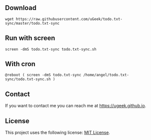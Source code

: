 
## Download
```
wget https://raw.githubusercontent.com/uGeek/todo.txt-sync/master/todo.txt-sync
```

## Run with screen
```
screen -dmS todo.txt-sync todo.txt-sync.sh
```

## With cron

```
@reboot ( screen -dmS todo.txt-sync /home/angel/todo.txt-sync/todo.txt-sync.sh )
```
 
## Contact

If you want to contact me you can reach me at https://ugeek.github.io.

## License

This project uses the following license: [MIT License](https://choosealicense.com/licenses/mit/).

